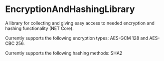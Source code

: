 # EncryptionAndHashingLibrary

A library for collecting and giving easy access to needed encryption and hashing functionality (NET Core).

Currently supports the following encryption types: AES-GCM 128 and AES-CBC 256.

Currently supports the following hashing methods: SHA2
